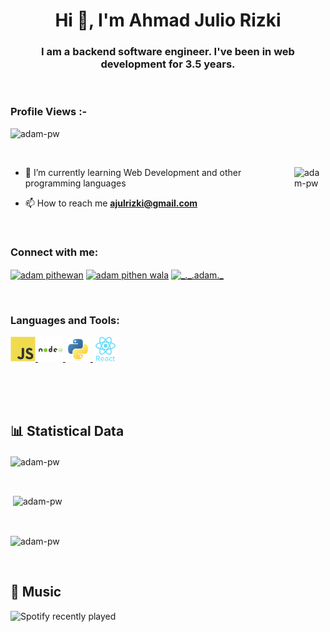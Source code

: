 <h1 align="center">Hi 👋, I'm Ahmad Julio Rizki</h1>
<h3 align="center">I am a backend software engineer. I've been in web development for 3.5 years.</h3>

<br>

<p align="right"> <h3>Profile Views :-</h3> <img src="https://komarev.com/ghpvc/?username=Ajulll22&label=Profile%20views&color=0e75b6&style=flat"
    alt="adam-pw" /> 
  </p>

<br>

<p><img align="right" width='50px' src="https://www.gambaranimasi.org/data/media/200/animasi-bergerak-jerapah-0008.gif" alt="adam-pw" /></p>

- 🌱 I’m currently learning Web Development and other programming languages

- 📫 How to reach me **ajulrizki@gmail.com**

<br>

<h3 align="left">Connect with me:</h3>
<p align="left">
  <a href="https://www.linkedin.com/in/ahmad-julio-rizki-8a19b5240/" target="blank"><img align="center"
      src="https://raw.githubusercontent.com/rahuldkjain/github-profile-readme-generator/master/src/images/icons/Social/linked-in-alt.svg"
      alt="adam pithewan" height="30" width="40" /></a>
  <a href="https://www.facebook.com/julio.rizki.7/" target="blank"><img align="center"
      src="https://raw.githubusercontent.com/rahuldkjain/github-profile-readme-generator/master/src/images/icons/Social/facebook.svg"
      alt="adam pithen wala" height="30" width="40" /></a>
  <a href="https://www.instagram.com/ajulll22/" target="blank"><img align="center"
      src="https://raw.githubusercontent.com/rahuldkjain/github-profile-readme-generator/master/src/images/icons/Social/instagram.svg"
      alt="_._.adam._" height="30" width="40" /></a>
</p>

<br>

<h3 align="left">Languages and Tools:</h3>
<p align="left">
      <a href="https://developer.mozilla.org/en-US/docs/Web/JavaScript" target="_blank" rel="noreferrer"> <img
      src="https://raw.githubusercontent.com/devicons/devicon/master/icons/javascript/javascript-original.svg"
      alt="javascript" width="40" height="40" /> 
      </a>
      </a> 
      <a href="https://nodejs.org" target="_blank" rel="noreferrer"> <img
      src="https://raw.githubusercontent.com/devicons/devicon/master/icons/nodejs/nodejs-original-wordmark.svg"
      alt="nodejs" width="40" height="40" /> 
      </a>  
      <a href="https://www.python.org" target="_blank" rel="noreferrer"> <img
      src="https://raw.githubusercontent.com/devicons/devicon/master/icons/python/python-original.svg" alt="python"
      width="40" height="40" /> 
      </a> 
      <a href="https://reactjs.org/" target="_blank" rel="noreferrer"> <img
      src="https://raw.githubusercontent.com/devicons/devicon/master/icons/react/react-original-wordmark.svg"
      alt="react" width="40" height="40" /> 
      </a> 
     </p>

<br><br><br>

## 📊 Statistical Data
<p><img align="center"
    src="https://github-readme-stats.vercel.app/api/top-langs?username=Ajulll22&show_icons=true&locale=en&bg_color=0d1117&text_color=ffffff&layout=compact"
    alt="adam-pw" 
    bg_color=#808080/></p>

<br>

<p>&nbsp;<img align="center" src="https://github-readme-stats.vercel.app/api?username=Ajulll22&show_icons=true&locale=en&bg_color=0d1117&text_color=ffffff&repo=convoychat"
    alt="adam-pw" /></p>

<br>

<p><img align="center" src="https://github-readme-streak-stats.herokuapp.com/?user=Ajulll22&theme=dark&background=0d1117&date_format=M%20j%5B%2C%20Y%5D" alt="adam-pw" /></p>
      
<p align="left"> <a href="https://twitter.com/" target="blank"><img
      src="https://img.shields.io/twitter/follow/?logo=twitter&style=for-the-badge" alt="" /></a> </p>

## 🎵 Music

![Spotify recently played](https://spotify-recently-played-readme.vercel.app/api?user=31lgkfuouu2etq5bfpg2s5m42xqe)